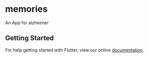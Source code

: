 # memories

An App for alzheimer

## Getting Started

For help getting started with Flutter, view our online
[documentation](https://flutter.io/).
